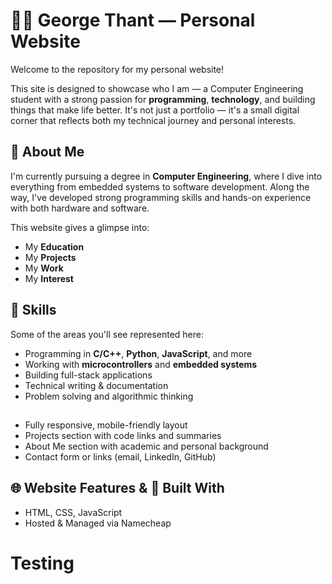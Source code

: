 # 👨‍💻 George Thant — Personal Website

Welcome to the repository for my personal website!

This site is designed to showcase who I am — a Computer Engineering student with a strong passion for **programming**, **technology**, and building things that make life better. It's not just a portfolio — it's a small digital corner that reflects both my technical journey and personal interests.

## 🚀 About Me

I'm currently pursuing a degree in **Computer Engineering**, where I dive into everything from embedded systems to software development. Along the way, I've developed strong programming skills and hands-on experience with both hardware and software.

This website gives a glimpse into:
- My **Education**
- My **Projects**
- My **Work**
- My **Interest**

## 🧠 Skills

Some of the areas you'll see represented here:
- Programming in **C/C++**, **Python**, **JavaScript**, and more
- Working with **microcontrollers** and **embedded systems**
- Building full-stack applications
- Technical writing & documentation
- Problem solving and algorithmic thinking

## 

- Fully responsive, mobile-friendly layout
- Projects section with code links and summaries
- About Me section with academic and personal background
- Contact form or links (email, LinkedIn, GitHub)

## 🌐 Website Features & 🔧 Built With

- HTML, CSS, JavaScript 
- Hosted & Managed via Namecheap 

# Testing

